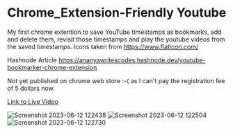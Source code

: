 # Chrome_Extension-Friendly Youtube
My first chrome extention to save YouTube timestamps as bookmarks, add and delete them, revisit those timestamps and play the youtube videos from the saved timestamps. 
Icons taken from https://www.flaticon.com/

Hashnode Article 
https://ananyawritescodes.hashnode.dev/youtube-bookmarker-chrome-extension

Not yet published on chrome web store :-( as I can't pay the registration fee of 5 dollars now.

[Link to Live Video](https://drive.google.com/file/d/1b4JH4Cr7A9SFpOd8jKzmqYWkzw3z3N1P/view?usp=sharing)

![Screenshot 2023-06-12 122438](https://github.com/anne-ananya/Chrome_Extension-YoutubeBookmarks/assets/124860809/bff9a9b1-f258-40ff-920a-0fc05f7dc76c)
![Screenshot 2023-06-12 122504](https://github.com/anne-ananya/Chrome_Extension-YoutubeBookmarks/assets/124860809/58254167-b3d0-4a62-8795-22ba092982f0)
![Screenshot 2023-06-12 122730](https://github.com/anne-ananya/Chrome_Extension-YoutubeBookmarks/assets/124860809/e7cf943a-cad1-4f7b-8660-682562196e1a)
